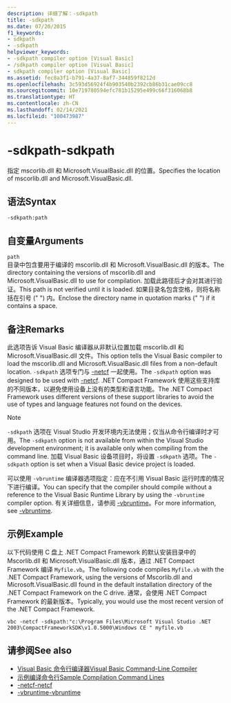 ```yaml
---
description: 详细了解：-sdkpath
title: -sdkpath
ms.date: 07/20/2015
f1_keywords:
- sdkpath
- -sdkpath
helpviewer_keywords:
- -sdkpath compiler option [Visual Basic]
- /sdkpath compiler option [Visual Basic]
- sdkpath compiler option [Visual Basic]
ms.assetid: fec8a3f1-b791-4a37-8af7-344859f8212d
ms.openlocfilehash: 3c593d56924f4b903540b2392cb86b31cae09cc8
ms.sourcegitcommit: 10e719780594efc781b15295e499c66f316068b8
ms.translationtype: HT
ms.contentlocale: zh-CN
ms.lasthandoff: 02/14/2021
ms.locfileid: "100473987"
---
```

# <a name="-sdkpath"></a><span data-ttu-id="b7a2d-103">-sdkpath</span><span class="sxs-lookup"><span data-stu-id="b7a2d-103">-sdkpath</span></span>

<span data-ttu-id="b7a2d-104">指定 mscorlib.dll 和 Microsoft.VisualBasic.dll 的位置。</span><span class="sxs-lookup"><span data-stu-id="b7a2d-104">Specifies the location of mscorlib.dll and Microsoft.VisualBasic.dll.</span></span>  
  
## <a name="syntax"></a><span data-ttu-id="b7a2d-105">语法</span><span class="sxs-lookup"><span data-stu-id="b7a2d-105">Syntax</span></span>  
  
```console  
-sdkpath:path  
```  
  
## <a name="arguments"></a><span data-ttu-id="b7a2d-106">自变量</span><span class="sxs-lookup"><span data-stu-id="b7a2d-106">Arguments</span></span>  

 `path`  
 <span data-ttu-id="b7a2d-107">目录中包含要用于编译的 mscorlib.dll 和 Microsoft.VisualBasic.dll 的版本。</span><span class="sxs-lookup"><span data-stu-id="b7a2d-107">The directory containing the versions of mscorlib.dll and Microsoft.VisualBasic.dll to use for compilation.</span></span> <span data-ttu-id="b7a2d-108">加载此路径后才会对其进行验证。</span><span class="sxs-lookup"><span data-stu-id="b7a2d-108">This path is not verified until it is loaded.</span></span> <span data-ttu-id="b7a2d-109">如果目录名包含空格，则将名称括在引号 (" ") 内。</span><span class="sxs-lookup"><span data-stu-id="b7a2d-109">Enclose the directory name in quotation marks (" ") if it contains a space.</span></span>  
  
## <a name="remarks"></a><span data-ttu-id="b7a2d-110">备注</span><span class="sxs-lookup"><span data-stu-id="b7a2d-110">Remarks</span></span>  

 <span data-ttu-id="b7a2d-111">此选项告诉 Visual Basic 编译器从非默认位置加载 mscorlib.dll 和 Microsoft.VisualBasic.dll 文件。</span><span class="sxs-lookup"><span data-stu-id="b7a2d-111">This option tells the Visual Basic compiler to load the mscorlib.dll and Microsoft.VisualBasic.dll files from a non-default location.</span></span> <span data-ttu-id="b7a2d-112">`-sdkpath` 选项专门与 [-netcf](netcf.md) 一起使用。</span><span class="sxs-lookup"><span data-stu-id="b7a2d-112">The `-sdkpath` option was designed to be used with [-netcf](netcf.md).</span></span> <span data-ttu-id="b7a2d-113">.NET Compact Framework 使用这些支持库的不同版本，以避免使用设备上没有的类型和语言功能。</span><span class="sxs-lookup"><span data-stu-id="b7a2d-113">The .NET Compact Framework uses different versions of these support libraries to avoid the use of types and language features not found on the devices.</span></span>  
  
> [!NOTE]
> <span data-ttu-id="b7a2d-114">`-sdkpath` 选项在 Visual Studio 开发环境内无法使用；仅当从命令行编译时才可用。</span><span class="sxs-lookup"><span data-stu-id="b7a2d-114">The `-sdkpath` option is not available from within the Visual Studio development environment; it is available only when compiling from the command line.</span></span> <span data-ttu-id="b7a2d-115">加载 Visual Basic 设备项目时，将设置 `-sdkpath` 选项。</span><span class="sxs-lookup"><span data-stu-id="b7a2d-115">The `-sdkpath` option is set when a Visual Basic device project is loaded.</span></span>  
  
 <span data-ttu-id="b7a2d-116">可以使用 `-vbruntime` 编译器选项指定：应在不引用 Visual Basic 运行时库的情况下进行编译。</span><span class="sxs-lookup"><span data-stu-id="b7a2d-116">You can specify that the compiler should compile without a reference to the Visual Basic Runtime Library by using the `-vbruntime` compiler option.</span></span> <span data-ttu-id="b7a2d-117">有关详细信息，请参阅 [-vbruntime](vbruntime.md)。</span><span class="sxs-lookup"><span data-stu-id="b7a2d-117">For more information, see [-vbruntime](vbruntime.md).</span></span>  
  
## <a name="example"></a><span data-ttu-id="b7a2d-118">示例</span><span class="sxs-lookup"><span data-stu-id="b7a2d-118">Example</span></span>  

 <span data-ttu-id="b7a2d-119">以下代码使用 C 盘上 .NET Compact Framework 的默认安装目录中的 Mscorlib.dll 和 Microsoft.VisualBasic.dll 版本，通过 .NET Compact Framework 编译 `Myfile.vb`。</span><span class="sxs-lookup"><span data-stu-id="b7a2d-119">The following code compiles `Myfile.vb` with the .NET Compact Framework, using the versions of Mscorlib.dll and Microsoft.VisualBasic.dll found in the default installation directory of the .NET Compact Framework on the C drive.</span></span> <span data-ttu-id="b7a2d-120">通常，会使用 .NET Compact Framework 的最新版本。</span><span class="sxs-lookup"><span data-stu-id="b7a2d-120">Typically, you would use the most recent version of the .NET Compact Framework.</span></span>  
  
```console
vbc -netcf -sdkpath:"c:\Program Files\Microsoft Visual Studio .NET 2003\CompactFrameworkSDK\v1.0.5000\Windows CE " myfile.vb  
```  
  
## <a name="see-also"></a><span data-ttu-id="b7a2d-121">请参阅</span><span class="sxs-lookup"><span data-stu-id="b7a2d-121">See also</span></span>

- [<span data-ttu-id="b7a2d-122">Visual Basic 命令行编译器</span><span class="sxs-lookup"><span data-stu-id="b7a2d-122">Visual Basic Command-Line Compiler</span></span>](index.md)
- [<span data-ttu-id="b7a2d-123">示例编译命令行</span><span class="sxs-lookup"><span data-stu-id="b7a2d-123">Sample Compilation Command Lines</span></span>](sample-compilation-command-lines.md)
- [<span data-ttu-id="b7a2d-124">-netcf</span><span class="sxs-lookup"><span data-stu-id="b7a2d-124">-netcf</span></span>](netcf.md)
- [<span data-ttu-id="b7a2d-125">-vbruntime</span><span class="sxs-lookup"><span data-stu-id="b7a2d-125">-vbruntime</span></span>](vbruntime.md)
